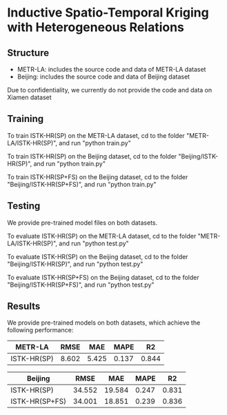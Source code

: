 # Inductive Spatio-Temporal Kriging with Heterogeneous Relations

## Structure

* METR-LA: includes the source code and data of METR-LA dataset
* Beijing: includes the source code and data of Beijing dataset

Due to confidentiality, we currently do not provide the code and data on Xiamen dataset

## Training

To train ISTK-HR(SP) on the METR-LA dataset, cd to the folder "METR-LA/ISTK-HR(SP)", and run "python train.py"

To train ISTK-HR(SP) on the Beijing dataset, cd to the folder "Beijing/ISTK-HR(SP)", and run "python train.py"

To train ISTK-HR(SP+FS) on the Beijing dataset, cd to the folder "Beijing/ISTK-HR(SP+FS)", and run "python train.py"

## Testing

We provide pre-trained model files on both datasets.

To evaluate ISTK-HR(SP) on the METR-LA dataset, cd to the folder "METR-LA/ISTK-HR(SP)", and run "python test.py"

To evaluate ISTK-HR(SP) on the Beijing dataset, cd to the folder "Beijing/ISTK-HR(SP)", and run "python test.py"

To evaluate ISTK-HR(SP+FS) on the Beijing dataset, cd to the folder "Beijing/ISTK-HR(SP+FS)", and run "python test.py"

## Results

We provide pre-trained models on both datasets, which achieve the following performance:

|    METR-LA     |  RMSE  |   MAE  |  MAPE  |   R2  |
| -------------- | ------ | ------ | ------ | ----- |
| ISTK-HR(SP)    | 8.602  | 5.425  | 0.137  | 0.844 |


|    Beijing     |  RMSE  |   MAE  |  MAPE  |   R2  |
| -------------- | ------ | ------ | ------ | ----- |
| ISTK-HR(SP)    | 34.552 | 19.584 | 0.247  | 0.831 |
| ISTK-HR(SP+FS) | 34.001 | 18.851 | 0.239  | 0.836 |


